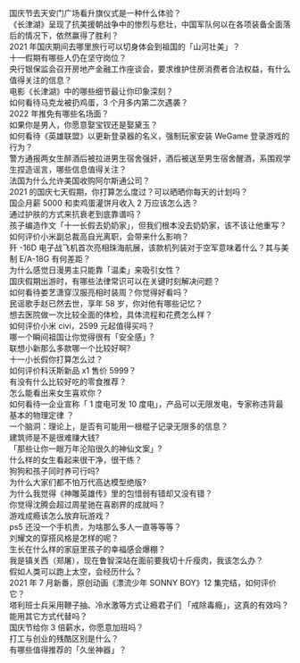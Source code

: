 国庆节去天安门广场看升旗仪式是一种什么体验？  
《长津湖》呈现了抗美援朝战争中的惨烈与悲壮，中国军队何以在各项装备全面落后的情况下，依然赢得了胜利？  
2021 年国庆期间去哪里旅行可以切身体会到祖国的「山河壮美」？  
十一假期有哪些人仍在坚守岗位？  
央行银保监会召开房地产金融工作座谈会，要求维护住房消费者合法权益，有什么值得关注的信息？  
电影《长津湖》中的哪些细节最让你印象深刻？  
如何看待马克龙被扔鸡蛋，3 个月多内第二次遇袭？  
2022 年推免有哪些名场面？  
如果你是男人，你愿意娶宝钗还是娶黛玉？  
如何看待《英雄联盟》以更新登录器的名义，强制玩家安装 WeGame 登录游戏的行为？  
警方通报两女生醉酒后被拉进男生宿舍强奸，酒后被送至男生宿舍醒酒，系围观学生捏造谣言，哪些信息值得关注？  
法国为什么允许美国收购阿尔斯通公司？  
2021 的国庆七天假期，你打算怎么度过？可以晒晒你每天的计划吗？  
国企月薪  5000 和卖鸡蛋灌饼月收入 2 万应该怎么选？  
通过护肤的方式来抗衰老到底靠谱吗？  
孩子编造作文「十一长假去奶奶家」，但我们根本没去奶奶家，该不该让他重写？  
如何评价小米副总裁高自光离职，会带来什么影响？  
歼 -16D 电子战飞机首次亮相珠海航展，该款机列装对于空军意味着什么？其与美制 E/A-18G 有何差距？  
为什么感觉日漫男主只能靠「温柔」来吸引女性？  
国庆假期出游时，有哪些法律常识可以在关键时刻解决问题？  
如何看待娄艺潇穿汉服亮相时装周？你觉得好看吗？  
民谣歌手赵已然去世，享年 58 岁，你对他有哪些记忆？  
想去医院做一次比较全面的体检，具体流程和花费怎么样？  
如何评价小米 civi，2599 元起值得买吗？  
哪一个瞬间祖国让你觉得很有「安全感」?  
联想小新那么多款哪一个比较好啊?  
十一小长假你打算怎么过？  
如何评价科沃斯新品 x1 售价 5999？  
有没有什么比较好吃的零食推荐？  
怎么能看出来女生喜欢你？  
如何看待一企业宣称「 1 度电可发 10 度电」，产品可以无限发电，专家称违背最基本的物理定律 ？  
一个脑洞：理论上，是否有可能用一根棍子记录无限多的信息？  
建筑师是不是很难赚大钱?  
「那些让你一眼万年沦陷很久的神仙文案」?  
什么样的女生看起来很干净，很干练？  
狗狗和孩子同时养可行吗?  
为什么大家们都不怕万代高达模型绝版?  
为什么我觉得《神雕英雄传》里的包惜弱有错却又没有错？  
你觉得沈腾会超过周星驰在喜剧界的成就吗？  
游戏成瘾该怎么放弃玩游戏？  
ps5 还没一个手机贵，为啥那么多人一直等等等？  
刘耀文的穿搭风格是怎样的呢？  
生长在什么样的家庭里孩子的幸福感会爆棚？  
我是镇关西（郑屠），现在鲁智深站在面前要我切十斤瘦肉，我该怎么办？  
假如人类可以跑上太空，会经历什么？  
2021 年 7 月新番，原创动画《漂流少年 SONNY BOY》12 集完结，如何评价它？  
塔利班士兵采用鞭子抽、冷水激等方式让瘾君子们 「戒除毒瘾」，这真的有效吗？能用其它方式代替吗？  
国庆节给你 3 倍薪水，你愿意加班吗？  
打工与创业的残酷区别是什么？  
有哪些值得推荐的「久坐神器」？  
